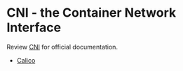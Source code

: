 # CNI - the Container Network Interface

Review [CNI](https://github.com/containernetworking/cni) for official documentation.

- [Calico](./calico/README.md)